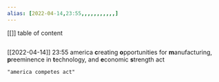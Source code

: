 ```yaml
---
alias: [2022-04-14,23:55,,,,,,,,,,,]
---
```

[[]]
table of content
```toc
```

[[2022-04-14]] 23:55
america **c**reating **o**pportunities for **m**anufacturing, **p**reeminence in **t**echnology, and **e**conomic **s**trength act
```query
"america competes act"
```